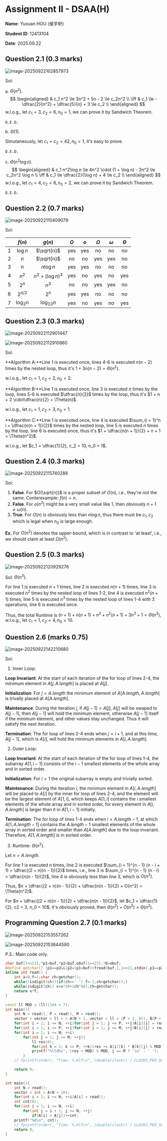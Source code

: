 # Assignment II - DSAA(H)

**Name**: Yuxuan HOU (侯宇轩)

**Student ID**: 12413104

**Date**: 2025.09.22

## Question 2.1 (0.3 marks)

![image-20250922102857973](./assets/image-20250922102857973.png)

Sol:

a. $\Theta(n^2)$.
$$
\begin{aligned}
	& c_1 n^2 \le 3n^2 + 5n - 2 \le c_2n^2 \\
	\iff & c_1 \le -\dfrac{2}{n^2} + \dfrac{5}{n} + 3 \le c_2 \\
\end{aligned}
$$
w.l.o.g., let $c_1 = 3, c_2 = 6, n_0 = 1$, we can prove it by Sandwich Theorem.

$\texttt{Q.E.D.}$

b. $\Theta(1)$.

Simutaneously, let $c_1 = c_2 = 42, n_0 = 1$, it's easy to prove.

$\texttt{Q.E.D.}$

c. $\Theta(n^2\log n)$.
$$
\begin{aligned}
	& c_1 n^2\log n \le 4n^2 \cdot (1 + \log n) - 2n^2 \le c_2n^2 \log n \\
	\iff & c_1 \le \dfrac{2}{\log n} + 4 \le c_2 \\
\end{aligned}
$$
w.l.o.g., let $c_1 = 4, c_2 = 6, n_0 = 2$, we can prove it by Sandwich Theorem.

$\texttt{Q.E.D.}$

## Question 2.2 (0.7 marks)

![image-20250922110409079](./assets/image-20250922110409079.png)

Sol:

|      |    $f(n)$    |        $g(n)$        | $O$  | $o$  | $\Omega$ | $\omega$ | $\Theta$ |
| :--: | :----------: | :------------------: | :--: | :--: | :------: | :------: | :------: |
|  1   |   $\log n$   |      $\sqrt{n}$      | yes  | yes  |    no    |    no    |    no    |
|  2   |     $n$      |      $\sqrt{n}$      |  no  |  no  |   yes    |   yes    |    no    |
|  3   |     $n$      |      $n\log n$       | yes  | yes  |    no    |    no    |    no    |
|  4   |   $n^{2}$    | $n^{2}+(\log n)^{3}$ | yes  |  no  |   yes    |    no    |   yes    |
|  5   |   $2^{n}$    |       $n^{3}$        |  no  |  no  |   yes    |   yes    |    no    |
|  6   |  $2^{n/2}$   |       $2^{n}$        | yes  | yes  |    no    |    no    |    no    |
|  7   | $\log_{2} n$ |    $\log_{10} n$     | yes  |  no  |   yes    |    no    |   yes    |

## Question 2.3 (0.3 marks)

![image-20250922112901447](./assets/image-20250922112901447.png)

![image-20250922112910860](./assets/image-20250922112910860.png)

Sol:

**Algorithm A:**Line 1 is executed once, lines 4-6 is executed $n(n - 2)$ times by the nested loop, thus it's $1 + 3n(n - 2) = \Theta(n^2)$.

w.l.o.g., let $c_1 = 1, c_2 = 2, n_0 = 2$.

**Algorithm B:**Line 1 is executed once, line 3 is executed $n$ times by the loop, lines 5-6 is executed $\dfrac{n}{2}$ times by the loop, thus it's $1 + n + 2 \cdot\dfrac{n}{2} = \Theta(n)$.

w.l.o.g., let $c_1 = 1, c_2 = 3, n_0 = 1$.

**Algorithm C:**Line 1 is executed once, line 4 is executed $\sum_{i = 1}^n i = \dfrac{n(n + 1)}{2}$ times by the nested loop, line 5 is executed $n$ times by the loop, line 6 is executed once, thus it's $1 + \dfrac{n(n + 1)}{2} + n + 1 = \Theta(n^2)$.

w.l.o.g., let $c_1 = \dfrac{1}{2}, c_2 = 10, n_0 = 1$.

## Question 2.4 (0.3 marks)

![image-20250922115740288](./assets/image-20250922115740288.png)

Sol:

1. **False**. For $O(\sqrt{n})$ is a proper subset of $O(n)$, i.e., they're not the same. Conterexample: $f(n) = n$.
2. **False**. For $o(n^2)$ might be a very small value like $1$, then obviously $n + 1 \neq \omega(n)$.
3. **True**. For $O(n)$ is obviously less than $n \log n$, thus there must be $c_1, c_2$ which is legal when $n_0$ is large enough.

**Ex.** For $O(n^2)$ denotes the upper-bound, which is in contrast to 'at least', i.e., we should claim at least $\Omega(n^2)$.

## Question 2.5 (0.3 marks)

![image-20250922120929276](./assets/image-20250922120929276.png)

Sol: $\Theta(n^3)$.

For line 1 is executed $n + 1$ times, line 2 is executed $n(n + 1)$ times, line 3 is executed $n^2$ times by the nested loop of lines 1-2, line 4 is executed $n^2(n + 1)$ times, line 5 is executed $n^3$ times by the nested loop of lines 1-4 with 3 operations, line 6 is executed once.

Thus, the total Runtime is $(n + 1) + n(n + 1) + n^2 + n^2(n + 1) + 3n^3 + 1 = \Theta(n^3)$, w.l.o.g., let $c_1 = 1, c_2 = 4, n_0 = 10$.

## Question 2.6 (marks 0.75)

![image-20250922142210680](./assets/image-20250922142210680.png)

Sol:

1. Inner Loop:

**Loop Invariant**: At the start of each iteration of the for loop of lines 2-4, the minimum element in $A[j, A.length]$ is placed at $A[j]$.

**Initialization**: For $j = A.length$ the minimum element of $A[A.length, A.length]$ is trivally placed at $A[A.length]$.

**Maintenance**: During the iteration $j$, if $A[j - 1] > A[j]$, $A[j]$ will be swaped to $A[j - 1]$, then $A[j - 1]$ will hold the minimum element, otherwise $A[j - 1]$ itself if the minimum element, and other values stay unchanged. Thus it will satisfy the next iteration.

**Termination**: The for loop of lines 2-4 ends when $j = i + 1$, and at this time, $A[j - 1]$, which is $A[i]$, will hold the minimum elements in $A[i, A.length]$.

2. Outer Loop:

**Loop Invariant**: At the start of each iteration of the for loop of lines 1-4, the subarray $A[1, i - 1]$ consists of the $i - 1$ smallest elements of the whole array and in sorted order.

**Initialization**: For $i = 1$ the original subarray is empty and trivially sorted.

**Maintenance**: During the iteration $i$, the minimum element in $A[i, A.length]$ will be placed to $A[i]$ by the inner for loop of lines 2-4, and the element will be the largest element of $A[1, i]$, which keeps $A[1, i]$ contains the $i$ smallest elements of the whole array and in sorted order, for every element in $A[i, A.length]$ is larger than it in $A[1, i - 1]$ initially.

**Termination**: The for loop of lines 1-4 ends when $i = A.length - 1$, at which $A[1, A.length - 1]$ contains the $A.length - 1$ smallest elements of the whole array in sorted order and smaller than $A[A.length]$ due to the loop invariant. Therefore, $A[1, A.length]$ is in sorted order.

3. Runtime: $\Theta(n^2)$.

Let $n = A.length$.

For line 1 is executed $n$ times, line 2 is executed $\sum_{i = 1}^{n - 1} (n - i + 1) = \dfrac{(2 + n)(n - 1)}{2}$ times, i.e., line 3 is $\sum_{i = 1}^{n - 1} (n - i) = \dfrac{n(n - 1)}{2}$, line 4 is obviously less than line 3, which is $O(n^2)$.

Thus, $n + \dfrac{(2 + n)(n - 1)}{2} + \dfrac{n(n - 1)}{2} + O(n^2) = \Theta(n^2)$.

For $n + \dfrac{(2 + n)(n - 1)}{2} + \dfrac{n(n - 1)}{2}$, let $c_1 = \dfrac{1}{2}, c2 = 3, n_0 = 10$, it's obviously proved, then $\Theta(n^2) + O(n^2) = \Theta(n^2)$.

## Programming Question 2.7 (0.1 marks)

![image-20250922153557262](./assets/image-20250922153557262.png)

![image-20250922153644590](./assets/image-20250922153644590.png)

P.S.: Main code only.

```cpp
char buf[1<<23],*p1=buf,*p2=buf,obuf[1<<23],*O=obuf;
#define getchar() (p1==p2&&(p2=(p1=buf)+fread(buf,1,1<<21,stdin),p1==p2)?EOF:*p1++)
inline int read() {
	int x=0,f=1;char ch=getchar();
	while(!isdigit(ch)){if(ch=='-') f=-1;ch=getchar();}
	while(isdigit(ch)) x=x*10+(ch^48),ch=getchar();
	return x*f;
}

const ll MOD = (ll)(1e9 + 7);
int main(){
    int N = read(), P = read(), M = read();
    vector < vector < ll > > A(N + 1, vector < ll > (P + 1, 0)), B(P + 1, vector < ll > (M + 1, 0));
    for(int i = 1; i <= N; ++i)for(int j = 1; j <= P; ++j)A[i][j] = read();
    for(int i = 1; i <= P; ++i)for(int j = 1; j <= M; ++j)B[i][j] = read();
    for(int i = 1; i <= N; ++i)
        for(int j = 1; j <= M; ++j){
            ll res(0);
            for(int k = 1; k <= P; ++k)(res += A[i][k] * B[k][j] % MOD) %= MOD;
            printf("%lld%c", (res + MOD) % MOD, j == M ? '\n' : ' ');
        }
    // fprintf(stderr, "Time: %.6lf\n", (double)clock() / CLOCKS_PER_SEC);

    return 0;
}
```

```cpp
int main(){
    int N = read();
    vector < int > A(N + 10);
    for(int i = 1; i <= N; ++i)A[i] = read();
    int cnt(0);
    for(int i = 1; i <= N; ++i)
        for(int j = i + 1; j <= N; ++j)
            if(A[i] > A[j])++cnt;
    printf("%d\n", cnt);
    // fprintf(stderr, "Time: %.6lf\n", (double)clock() / CLOCKS_PER_SEC);
    return 0;
}
```

